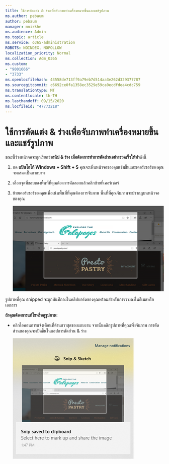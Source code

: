 ```yaml
---
title: ใช้การตัดแต่ง & ร่างเพื่อจับภาพทำเครื่องหมายขึ้นและแชร์รูปภาพ
ms.author: pebaum
author: pebaum
manager: mnirkhe
ms.audience: Admin
ms.topic: article
ms.service: o365-administration
ROBOTS: NOINDEX, NOFOLLOW
localization_priority: Normal
ms.collection: Adm_O365
ms.custom:
- "9001666"
- "3733"
ms.openlocfilehash: 43558de713ff9a79eb7d514aa3e262d329377787
ms.sourcegitcommit: c6692ce0fa1358ec3529e59ca0ecdfdea4cdc759
ms.translationtype: MT
ms.contentlocale: th-TH
ms.lasthandoff: 09/15/2020
ms.locfileid: "47773218"
---
```

# <a name="use-snip--sketch-to-capture-mark-up-and-share-images"></a>ใช้การตัดแต่ง & ร่างเพื่อจับภาพทำเครื่องหมายขึ้นและแชร์รูปภาพ

ขณะนี้ร่างหน้าจอจะถูกเรียกว่า**สนิป & ร่าง** **เมื่อต้องการทำการตัดส่วนอย่างรวดเร็วให้ทำ**ดังนี้

1. กด **แป้นโลโก้ Windows + Shift + S** คุณจะเห็นหน้าจอของคุณเข้มขึ้นและเคอร์เซอร์ของคุณจะแสดงเป็นกากบาท 

2. เลือกจุดที่ขอบของพื้นที่ที่คุณต้องการคัดลอกแล้วคลิกซ้ายที่เคอร์เซอร์ 

3. ย้ายเคอร์เซอร์ของคุณเพื่อเน้นพื้นที่ที่คุณต้องการจับภาพ พื้นที่ที่คุณจับภาพจะปรากฏบนหน้าจอของคุณ

   ![รูปของสิ่งที่เลือกที่ถูกเน้น](media/snipone.png)

รูปภาพที่คุณ snipped จะถูกบันทึกลงในคลิปบอร์ดของคุณพร้อมสำหรับการวางลงในอีเมลหรือเอกสาร 

**ถ้าคุณต้องการแก้ไขหรือดูรูปภาพ**: 

- คลิกไอคอนการแจ้งเตือนที่ด้านขวาสุดของแถบงาน จากนั้นคลิกรูปภาพที่คุณเพิ่งจับภาพ การตัดส่วนของคุณจะเปิดขึ้นในแอปการตัดส่วน & ร่าง

   ![รูปภาพที่แสดงในแอปสนิป](media/sniptwo.png)
